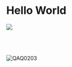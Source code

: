 # Hello World
<img align="left" src="https://count.getloli.com/get/@:QAQ-0203?theme=rule34">

<br></br>
<br></br>

![QAQ0203](image/qaq0203.gif)




